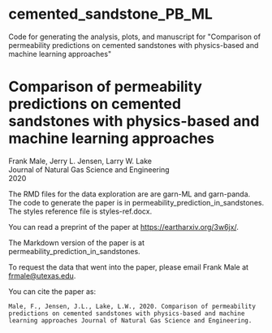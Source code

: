 # cemented_sandstone_PB_ML
Code for generating the analysis, plots, and manuscript for "Comparison of permeability predictions on cemented sandstones with physics-based and machine learning approaches"

  
# Comparison of permeability predictions on cemented sandstones with physics-based and machine learning approaches  
 Frank Male, Jerry L. Jensen, Larry W. Lake  
 Journal of Natural Gas Science and Engineering  
 2020

The RMD files for the data exploration are are garn-ML and garn-panda. The code to generate the paper is in permeability_prediction_in_sandstones. The styles reference file is styles-ref.docx.

You can read a preprint of the paper at https://eartharxiv.org/3w6jx/.

The Markdown version of the paper is at permeability_prediction_in_sandstones.

To request the data that went into the paper, please email Frank Male at frmale@utexas.edu.

You can cite the paper as:  
```
Male, F., Jensen, J.L., Lake, L.W., 2020. Comparison of permeability predictions on cemented sandstones with physics-based and machine learning approaches Journal of Natural Gas Science and Engineering.
```
